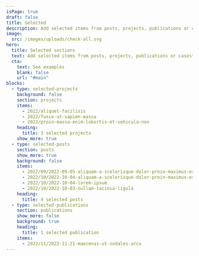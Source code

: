 ```yaml
---
isPage: true
draft: false
title: Selected
description: Add selected items from posts, projects, publications or casestudies.
image:
  src: /images/uploads/check-all.svg
hero:
  title: Selected sections
  text: Add selected items from posts, projects, publications or casestudies.
  cta:
    text: See examples
    blank: false
    url: "#main"
blocks:
  - type: selected-projects
    background: false
    section: projects
    items:
      - 2022/aliquet-facilisis
      - 2022/fusce-ut-sapien-massa
      - 2022/proin-massa-enim-lobortis-et-vehicula-non
    heading:
      title: 3 selected projects
    show_more: true
  - type: selected-posts
    section: posts
    show_more: true
    background: false
    items:
      - 2022/09/2022-09-05-aliquam-a-scelerisque-dolor-proin-maximus-eros-et-pellentesque
      - 2022/10/2022-10-04-aliquam-a-scelerisque-dolor-proin-maximus-eros-et-pellentesque-rhoncus
      - 2022/10/2022-10-04-lorem-ipsum
      - 2022/10/2022-10-03-nullam-lacinia-ligula
    heading:
      title: 4 selected posts
  - type: selected-publications
    section: publications
    show_more: false
    background: true
    heading:
      title: 1 selected publication
    items:
      - 2022/11/2022-11-21-maecenas-ut-sodales-arcu
---
```

